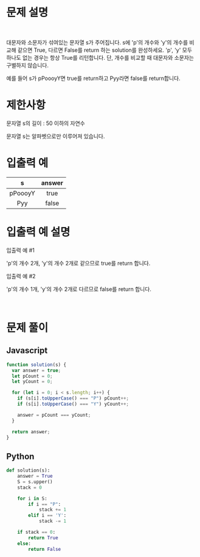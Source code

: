 # 문제 설명

<br />

대문자와 소문자가 섞여있는 문자열 s가 주어집니다. s에 'p'의 개수와 'y'의 개수를 비교해 같으면 True, 다르면 False를 return 하는 solution를 완성하세요. 'p', 'y' 모두 하나도 없는 경우는 항상 True를 리턴합니다. 단, 개수를 비교할 때 대문자와 소문자는 구별하지 않습니다.

예를 들어 s가 pPoooyY면 true를 return하고 Pyy라면 false를 return합니다.

# 제한사항

문자열 s의 길이 : 50 이하의 자연수

문자열 s는 알파벳으로만 이루어져 있습니다.

# 입출력 예

|    s    | answer |
| :-----: | :----: |
| pPoooyY |  true  |
|   Pyy   | false  |

# 입출력 예 설명

입출력 예 #1

'p'의 개수 2개, 'y'의 개수 2개로 같으므로 true를 return 합니다.

입출력 예 #2

'p'의 개수 1개, 'y'의 개수 2개로 다르므로 false를 return 합니다.

<br />

# 문제 풀이

## Javascript

```js
function solution(s) {
  var answer = true;
  let pCount = 0;
  let yCount = 0;

  for (let i = 0; i < s.length; i++) {
    if (s[i].toUpperCase() === "P") pCount++;
    if (s[i].toUpperCase() === "Y") yCount++;

    answer = pCount === yCount;
  }

  return answer;
}
```

## Python

```python
def solution(s):
    answer = True
    S = s.upper()
    stack = 0

    for i in S:
        if i == "P":
            stack += 1
        elif i == 'Y':
            stack -= 1

    if stack == 0:
        return True
    else:
        return False
```
